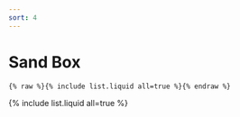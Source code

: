 ```yaml
---
sort: 4
---
```


# Sand Box

```tip
{% raw %}{% include list.liquid all=true %}{% endraw %}
```

{% include list.liquid all=true %}
